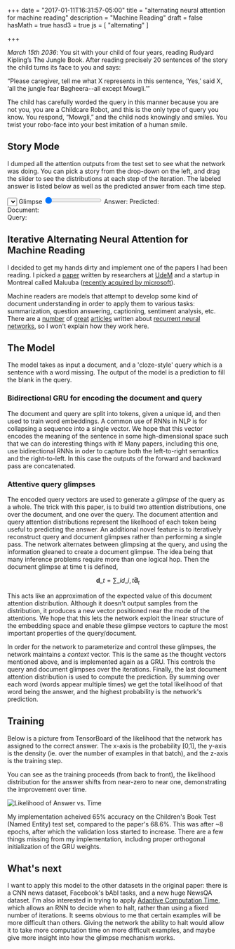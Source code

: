 +++
date = "2017-01-11T16:31:57-05:00"
title = "alternating neural attention for machine reading"
description = "Machine Reading"
draft = false
hasMath = true
hasd3 = true
js = [ "alternating" ]

+++

*March 15th 2036*: You sit with your child of four years, reading Rudyard Kipling’s The Jungle Book. After reading precisely 20 sentences of the story the child turns its face to you and says: 

“Please caregiver, tell me what X represents in this sentence, ‘Yes,’ said X, ‘all the jungle fear Bagheera--all except Mowgli.’”

The child has carefully worded the query in this manner because you are not you, you are a Childcare Robot, and this is the only type of query you know. You respond, “Mowgli,” and the child nods knowingly and smiles. You twist your robo-face into your best imitation of a human smile.

## Story Mode

I dumped all the attention outputs from the test set to see what the network was doing. You can pick a story from the drop-down on the left, and drag the slider to see the distributions at each step of the iteration. The labeled answer is listed below as well as the predicted answer from each time step.

<div class="story" id="story-0">
<div>
<select></select>
<label class="glimpse">Glimpse</label>
<input type="range" min="1" max="8" value="1" step="1" />
<label>Answer: <span class="answer"></span></label>
<label>Predicted: <span class="predicted"></span></label>
</div>
<label>Document: </label>
<div class="document"></div>
<label>Query: </label>
<div class="query"></div>
</div>

## Iterative Alternating Neural Attention for Machine Reading

I decided to get my hands dirty and implement one of the papers I had been reading. I picked a [paper](https://arxiv.org/abs/1606.02245) written by researchers at [UdeM](https://mila.umontreal.ca/) and a startup in Montreal called Maluuba ([recently acquired by microsoft](http://www.maluuba.com/blog/2017/1/13/maluuba-microsoft)).

Machine readers are models that attempt to develop some kind of document understanding in order to apply them to various tasks: summarization, question answering, captioning, sentiment analysis, etc.
There are a [number](http://colah.github.io/posts/2015-08-Understanding-LSTMs/) of [great](http://karpathy.github.io/2015/05/21/rnn-effectiveness/) [articles](http://www.wildml.com/2015/09/recurrent-neural-networks-tutorial-part-1-introduction-to-rnns/) written about [recurrent neural networks](http://r2rt.com/written-memories-understanding-deriving-and-extending-the-lstm.html), so I won't explain how they work here.

## The Model

The model takes as input a document, and a 'cloze-style' query which is a sentence with a word missing. The output of the model is a prediction to fill the blank in the query.

### Bidirectional GRU for encoding the document and query
The document and query are split into tokens, given a unique id, and then used to train word embeddings.
A common use of RNNs in NLP is for collapsing a sequence into a single vector.
We hope that this vector encodes the meaning of the sentence in some high-dimensional space such that we can do interesting things with it! 
Many papers, including this one, use bidirectional RNNs in oder to capture both the left-to-right semantics and the right-to-left. In this case the outputs of the forward and backward pass are concatenated.

### Attentive query glimpses
The encoded query vectors are used to generate a *glimpse* of the query as a whole.
The trick with this paper, is to build two attention distributions, one over the document, and one over the query.
The document attention and query attention distributions represent the likelhood of each token being useful to predicting the answer.
An additional novel feature is to iteratively reconstruct query and document glimpses rather than performing a single pass.
The network alternates between glimpsing at the query, and using the information gleaned to create a document glimpse.
The idea being that many inference problems require more than one logical hop. Then the document glimpse at time t is defined,

$$\mathbf{d}\_t = \sum\_{i} d\_{i,t} \mathbf{\tilde{d}}_{t}$$

This acts like an approximation of the expected value of this document attention distribution. 
Although it doesn't output samples from the distribution, it produces a new vector positioned near the mode of the attentions. 
We hope that this lets the network exploit the linear structure of the embedding space and enable these glimpse vectors to capture the most important properties of the query/document.

In order for the network to parameterize and control these glimpses, the network maintains a *context* vector. 
This is the same as the thought vectors mentioned above, and is implemented again as a GRU. 
This controls the query and document glimpses over the iterations. 
Finally, the last document attention distribution is used to compute the prediction. 
By summing over each word (words appear multiple times) we get the total likelihood of that word being the answer, and the highest probability is the network's prediction.

## Training

Below is a picture from TensorBoard of the likelihood that the network has assigned to the correct answer. The x-axis is the probability [0,1], the y-axis is the density (ie. over the number of examples in that batch), and the z-axis is the training step. 

You can see as the training proceeds (from back to front), the likelihood distribution for the answer shifts from near-zero to near one, demonstrating the improvement over time.

![Likelihood of Answer vs. Time](/img/answer_probability.png)

My implementation acheived 65% accuracy on the Children's Book Test (Named Entity) test set, compared to the paper's 68.6%. This was after ~8 epochs, after which the validation loss started to increase. There are a few things missing from my implementation, including proper orthogonal initialization of the GRU weights.

## What's next

I want to apply this model to the other datasets in the original paper: there is a CNN news dataset, Facebook's bAbI tasks, and a new huge NewsQA dataset. I'm also interested in trying to apply [Adaptive Computation Time](https://arxiv.org/abs/1603.08983), which allows an RNN to decide when to halt, rather than using a fixed number of iterations. It seems obvious to me that certain examples will be more difficult than others. Giving the network the ability to halt would allow it to take more computation time on more difficult examples, and maybe give more insight into how the glimpse mechanism works.
